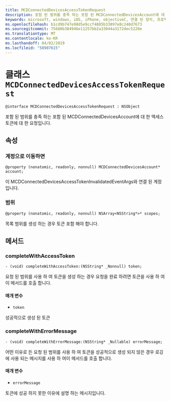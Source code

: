 ```yaml
---
title: MCDConnectedDevicesAccessTokenRequest
description: 포함 된 범위를 충족 하는 포함 된 MCDConnectedDevicesAccount에 대 한 액세스 토큰에 대 한 요청입니다.
keywords: microsoft, windows, iOS, iPhone, objectiveC, 연결 된 장치, 프로젝트 로마
ms.openlocfilehash: b1cd9b747e98d5e9ccf4885b33897e8c240d7673
ms.sourcegitcommit: 75680b384946e11257bb2a33044a3172dec5220e
ms.translationtype: MT
ms.contentlocale: ko-KR
ms.lasthandoff: 04/02/2019
ms.locfileid: "58907615"
---
```

# <a name="class-mcdconnecteddevicesaccesstokenrequest"></a>클래스 `MCDConnectedDevicesAccessTokenRequest` 

```
@interface MCDConnectedDevicesAccessTokenRequest : NSObject
```  
포함 된 범위를 충족 하는 포함 된 MCDConnectedDevicesAccount에 대 한 액세스 토큰에 대 한 요청입니다.

## <a name="properties"></a>속성

### <a name="account"></a>계정으로 이동하면
`@property (nonatomic, readonly, nonnull) MCDConnectedDevicesAccount* account;`

이 MCDConnectedDevicesAccessTokenInvalidatedEventArgs와 연결 된 계정입니다.

### <a name="scopes"></a>범위
`@property (nonatomic, readonly, nonnull) NSArray<NSString*>* scopes;`

목록 범위를 생성 하는 경우 토큰 포함 해야 합니다.

## <a name="methods"></a>메서드

### <a name="completewithaccesstoken"></a>completeWithAccessToken
`- (void) completeWithAccessToken:(NSString* _Nonnull) token;`

요청 된 범위를 사용 하 여 토큰을 생성 하는 경우 요청을 완료 하려면 토큰을 사용 하 여이 메서드를 호출 합니다.

#### <a name="parameters"></a>매개 변수 
* `token` 

성공적으로 생성 된 토큰

### <a name="completewitherrormessage"></a>completeWithErrorMessage
`- (void) completeWithErrorMessage:(NSString* _Nullable) errorMessage;`

어떤 이유로 든 요청 된 범위를 사용 하 여 토큰을 성공적으로 생성 되지 않은 경우 로깅에 사용 되는 메시지를 사용 하 여이 메서드를 호출 합니다.

#### <a name="parameters"></a>매개 변수 
* `errorMessage`

토큰에 성공 하지 못한 이유에 설명 하는 메시지입니다.